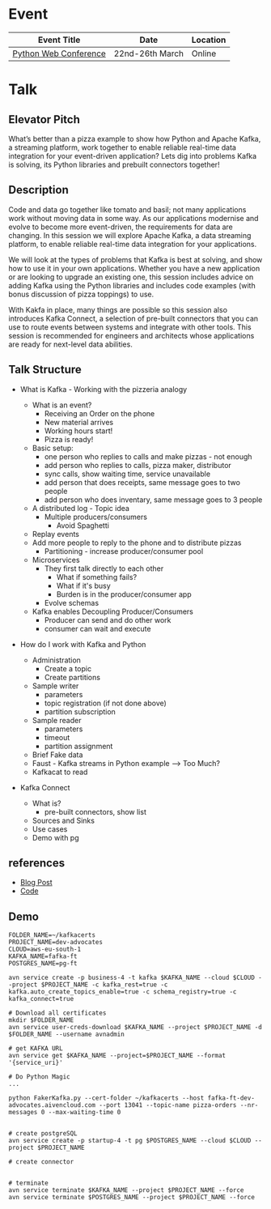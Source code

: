 # Event

|Event Title|Date|Location|
|---|---|---|
|[Python Web Conference](ttps://pythonwebconference.com/) | 22nd-26th March | Online |

# Talk

## Elevator Pitch
What’s better than a pizza example to show how Python and Apache Kafka, a streaming platform, work together to enable reliable real-time data integration for your event-driven application? Lets dig into problems Kafka is solving, its Python libraries and prebuilt connectors together!

## Description
Code and data go together like tomato and basil; not many applications work without moving data in some way. As our applications modernise and evolve to become more event-driven, the requirements for data are changing. In this session we will explore Apache Kafka, a data streaming platform, to enable reliable real-time data integration for your applications.

We will look at the types of problems that Kafka is best at solving, and show how to use it in your own applications. Whether you have a new application or are looking to upgrade an existing one, this session includes advice on adding Kafka using the Python libraries and includes code examples (with bonus discussion of pizza toppings) to use.

With Kakfa in place, many things are possible so this session also introduces Kafka Connect, a selection of pre-built connectors that you can use to route events between systems and integrate with other tools. This session is recommended for engineers and architects whose applications are ready for next-level data abilities.

## Talk Structure

* What is Kafka - Working with the pizzeria analogy
  * What is an event?
    * Receiving an Order on the phone
    * New material arrives
    * Working hours start!
    * Pizza is ready!
  * Basic setup:
    * one person who replies to calls and make pizzas - not enough
    * add person who replies to calls, pizza maker, distributor
    * sync calls, show waiting time, service unavailable
    * add person that does receipts, same message goes to two people
    * add person who does inventary, same message goes to 3 people
  * A distributed log - Topic idea
    * Multiple producers/consumers   
      * Avoid Spaghetti
  * Replay events
  * Add more people to reply to the phone and to distribute pizzas
    * Partitioning - increase producer/consumer pool
  * Microservices
    * They first talk directly to each other
      * What if something fails?
      * What if it's busy
      * Burden is in the producer/consumer app   
    * Evolve schemas   
  * Kafka enables Decoupling Producer/Consumers
    * Producer can send and do other work
    * consumer can wait and execute

* How do I work with Kafka and Python
  * Administration
    * Create a topic
    * Create partitions
  * Sample writer
    * parameters
    * topic registration (if not done above)
    * partition subscription
  * Sample reader
    * parameters
    * timeout
    * partition assignment
  * Brief Fake data
  * Faust - Kafka streams in Python example --> Too Much?
  * Kafkacat to read

* Kafka Connect
  * What is?
    * pre-built connectors, show list
  * Sources and Sinks
  * Use cases
  * Demo with pg

## references

* [Blog Post](https://github.com/aiven/blog-posts/tree/ft_python_fake_producer/2021/01/python_fake_producer)
* [Code](https://github.com/aiven/kafka-python-fake-data-producer)


## Demo

```
FOLDER_NAME=~/kafkacerts
PROJECT_NAME=dev-advocates
CLOUD=aws-eu-south-1
KAFKA_NAME=fafka-ft
POSTGRES_NAME=pg-ft

avn service create -p business-4 -t kafka $KAFKA_NAME --cloud $CLOUD --project $PROJECT_NAME -c kafka_rest=true -c kafka.auto_create_topics_enable=true -c schema_registry=true -c kafka_connect=true

# Download all certificates
mkdir $FOLDER_NAME
avn service user-creds-download $KAFKA_NAME --project $PROJECT_NAME -d $FOLDER_NAME --username avnadmin

# get KAFKA URL
avn service get $KAFKA_NAME --project=$PROJECT_NAME --format '{service_uri}'

# Do Python Magic
...

python FakerKafka.py --cert-folder ~/kafkacerts --host fafka-ft-dev-advocates.aivencloud.com --port 13041 --topic-name pizza-orders --nr-messages 0 --max-waiting-time 0


# create postgreSQL
avn service create -p startup-4 -t pg $POSTGRES_NAME --cloud $CLOUD --project $PROJECT_NAME

# create connector


# terminate
avn service terminate $KAFKA_NAME --project $PROJECT_NAME --force
avn service terminate $POSTGRES_NAME --project $PROJECT_NAME --force
```
